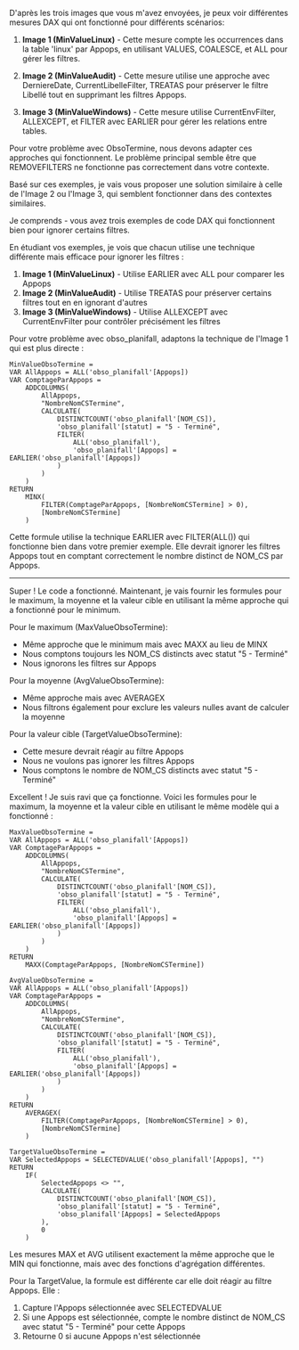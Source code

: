 D'après les trois images que vous m'avez envoyées, je peux voir différentes mesures DAX qui ont fonctionné pour différents scénarios:

1. **Image 1 (MinValueLinux)** - Cette mesure compte les occurrences dans la table 'linux' par Appops, en utilisant VALUES, COALESCE, et ALL pour gérer les filtres.

2. **Image 2 (MinValueAudit)** - Cette mesure utilise une approche avec DerniereDate, CurrentLibelleFilter, TREATAS pour préserver le filtre Libellé tout en supprimant les filtres Appops.

3. **Image 3 (MinValueWindows)** - Cette mesure utilise CurrentEnvFilter, ALLEXCEPT, et FILTER avec EARLIER pour gérer les relations entre tables.

Pour votre problème avec ObsoTermine, nous devons adapter ces approches qui fonctionnent. Le problème principal semble être que REMOVEFILTERS ne fonctionne pas correctement dans votre contexte.

Basé sur ces exemples, je vais vous proposer une solution similaire à celle de l'Image 2 ou l'Image 3, qui semblent fonctionner dans des contextes similaires.

Je comprends - vous avez trois exemples de code DAX qui fonctionnent bien pour ignorer certains filtres.

En étudiant vos exemples, je vois que chacun utilise une technique différente mais efficace pour ignorer les filtres :

1. **Image 1 (MinValueLinux)** - Utilise EARLIER avec ALL pour comparer les Appops
2. **Image 2 (MinValueAudit)** - Utilise TREATAS pour préserver certains filtres tout en en ignorant d'autres
3. **Image 3 (MinValueWindows)** - Utilise ALLEXCEPT avec CurrentEnvFilter pour contrôler précisément les filtres

Pour votre problème avec obso_planifall, adaptons la technique de l'Image 1 qui est plus directe :

```
MinValueObsoTermine = 
VAR AllAppops = ALL('obso_planifall'[Appops])
VAR ComptageParAppops = 
    ADDCOLUMNS(
        AllAppops,
        "NombreNomCSTermine", 
        CALCULATE(
            DISTINCTCOUNT('obso_planifall'[NOM_CS]),
            'obso_planifall'[statut] = "5 - Terminé",
            FILTER(
                ALL('obso_planifall'),
                'obso_planifall'[Appops] = EARLIER('obso_planifall'[Appops])
            )
        )
    )
RETURN
    MINX(
        FILTER(ComptageParAppops, [NombreNomCSTermine] > 0),
        [NombreNomCSTermine]
    )
```

Cette formule utilise la technique EARLIER avec FILTER(ALL()) qui fonctionne bien dans votre premier exemple. Elle devrait ignorer les filtres Appops tout en comptant correctement le nombre distinct de NOM_CS par Appops.


____________

Super ! Le code a fonctionné. Maintenant, je vais fournir les formules pour le maximum, la moyenne et la valeur cible en utilisant la même approche qui a fonctionné pour le minimum.

Pour le maximum (MaxValueObsoTermine):
- Même approche que le minimum mais avec MAXX au lieu de MINX
- Nous comptons toujours les NOM_CS distincts avec statut "5 - Terminé"
- Nous ignorons les filtres sur Appops

Pour la moyenne (AvgValueObsoTermine):
- Même approche mais avec AVERAGEX
- Nous filtrons également pour exclure les valeurs nulles avant de calculer la moyenne

Pour la valeur cible (TargetValueObsoTermine):
- Cette mesure devrait réagir au filtre Appops
- Nous ne voulons pas ignorer les filtres Appops
- Nous comptons le nombre de NOM_CS distincts avec statut "5 - Terminé"

Excellent ! Je suis ravi que ça fonctionne. Voici les formules pour le maximum, la moyenne et la valeur cible en utilisant le même modèle qui a fonctionné :

```
MaxValueObsoTermine = 
VAR AllAppops = ALL('obso_planifall'[Appops])
VAR ComptageParAppops = 
    ADDCOLUMNS(
        AllAppops,
        "NombreNomCSTermine", 
        CALCULATE(
            DISTINCTCOUNT('obso_planifall'[NOM_CS]),
            'obso_planifall'[statut] = "5 - Terminé",
            FILTER(
                ALL('obso_planifall'),
                'obso_planifall'[Appops] = EARLIER('obso_planifall'[Appops])
            )
        )
    )
RETURN
    MAXX(ComptageParAppops, [NombreNomCSTermine])
```

```
AvgValueObsoTermine = 
VAR AllAppops = ALL('obso_planifall'[Appops])
VAR ComptageParAppops = 
    ADDCOLUMNS(
        AllAppops,
        "NombreNomCSTermine", 
        CALCULATE(
            DISTINCTCOUNT('obso_planifall'[NOM_CS]),
            'obso_planifall'[statut] = "5 - Terminé",
            FILTER(
                ALL('obso_planifall'),
                'obso_planifall'[Appops] = EARLIER('obso_planifall'[Appops])
            )
        )
    )
RETURN
    AVERAGEX(
        FILTER(ComptageParAppops, [NombreNomCSTermine] > 0),
        [NombreNomCSTermine]
    )
```

```
TargetValueObsoTermine = 
VAR SelectedAppops = SELECTEDVALUE('obso_planifall'[Appops], "")
RETURN
    IF(
        SelectedAppops <> "",
        CALCULATE(
            DISTINCTCOUNT('obso_planifall'[NOM_CS]),
            'obso_planifall'[statut] = "5 - Terminé",
            'obso_planifall'[Appops] = SelectedAppops
        ),
        0
    )
```

Les mesures MAX et AVG utilisent exactement la même approche que le MIN qui fonctionne, mais avec des fonctions d'agrégation différentes.

Pour la TargetValue, la formule est différente car elle doit réagir au filtre Appops. Elle :
1. Capture l'Appops sélectionnée avec SELECTEDVALUE
2. Si une Appops est sélectionnée, compte le nombre distinct de NOM_CS avec statut "5 - Terminé" pour cette Appops
3. Retourne 0 si aucune Appops n'est sélectionnée
